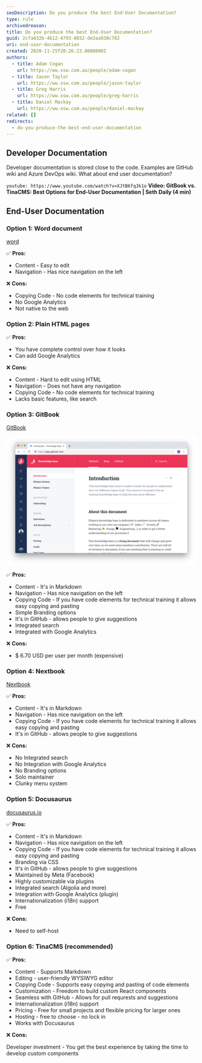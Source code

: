 ```yaml
---
seoDescription: Do you produce the best End-User Documentation?
type: rule
archivedreason:
title: Do you produce the best End-User Documentation?
guid: 2cfa432b-4b12-4793-8032-de3aa930c702
uri: end-user-documentation
created: 2020-11-25T20:26:23.0000000Z
authors:
  - title: Adam Cogan
    url: https://ww.ssw.com.au/people/adam-cogan
  - title: Jason Taylor
    url: https://ww.ssw.com.au/people/jason-taylor
  - title: Greg Harris
    url: https://ww.ssw.com.au/people/greg-harris
  - title: Daniel Mackay
    url: https://ww.ssw.com.au/people/daniel-mackay
related: []
redirects:
  - do-you-produce-the-best-end-user-documentation
---
```


## Developer Documentation

Developer documentation is stored close to the code. Examples are GitHub wiki and Azure DevOps wiki. What about end user documentation?

<!--endintro-->

`youtube: https://www.youtube.com/watch?v=XJtB6fqJk1o`
**Video: GitBook vs. TinaCMS: Best Options for End-User Documentation | Seth Daily (4 min)**

## End-User Documentation

### Option 1: Word document

[word](https://www.microsoft.com/en-au/microsoft-365/word)

✅ **Pros:**

- Content - Easy to edit
- Navigation - Has nice navigation on the left

❌ **Cons:**

- Copying Code - No code elements for technical training
- No Google Analytics
- Not native to the web

### Option 2: Plain HTML pages

✅ **Pros:**

- You have complete control over how it looks
- Can add Google Analytics

❌ **Cons:**

- Content - Hard to edit using HTML
- Navigation - Does not have any navigation
- Copying Code - No code elements for technical training
- Lacks basic features, like search

### Option 3: GitBook

[GitBook](https://gitbook.com)

![GitBook](gitbook.png)

✅ **Pros:**

- Content - It's in Markdown
- Navigation - Has nice navigation on the left
- Copying Code - If you have code elements for technical training it allows easy copying and pasting
- Simple Branding options
- It's in GitHub - allows people to give suggestions
- Integrated search
- Integrated with Google Analytics

❌ **Cons:**

- $ 6.70 USD per user per month (expensive)

### Option 4: Nextbook

[Nextbook](https://github.com/amiroff/NextBook)

✅ **Pros:**

- Content - It's in Markdown
- Navigation - Has nice navigation on the left
- Copying Code - If you have code elements for technical training it allows easy copying and pasting
- It's in GitHub - allows people to give suggestions

❌ **Cons:**

- No Integrated search
- No Integration with Google Analytics
- No Branding options
- Solo maintainer
- Clunky menu system

### Option 5: Docusaurus

[docusaurus.io](https://docusaurus.io/)

✅ **Pros:**

- Content - It's in Markdown
- Navigation - Has nice navigation on the left
- Copying Code - If you have code elements for technical training it allows easy copying and pasting
- Branding via CSS
- It's in GitHub - allows people to give suggestions
- Maintained by Meta (Facebook)
- Highly customizable via plugins
- Integrated search (Algolia and more)
- Integration with Google Analytics (plugin)
- Internationalization (i18n) support
- Free

❌ **Cons:**

- Need to self-host

### Option 6: TinaCMS (recommended)

✅ **Pros:**

- Content - Supports Markdown
- Editing - user-friendly WYSIWYG editor
- Copying Code - Supports easy copying and pasting of code elements
- Customization - Freedom to build custom React components
- Seamless with GitHub - Allows for pull requrests and suggestions
- Internationalization (i18n) support
- Pricing - Free for small projects and flexible pricing for larger ones
- Hosting - free to choose - no lock in
- Works with Docusaurus

❌ **Cons:**

Developer investment - You get the best experience by taking the time to develop custom components
